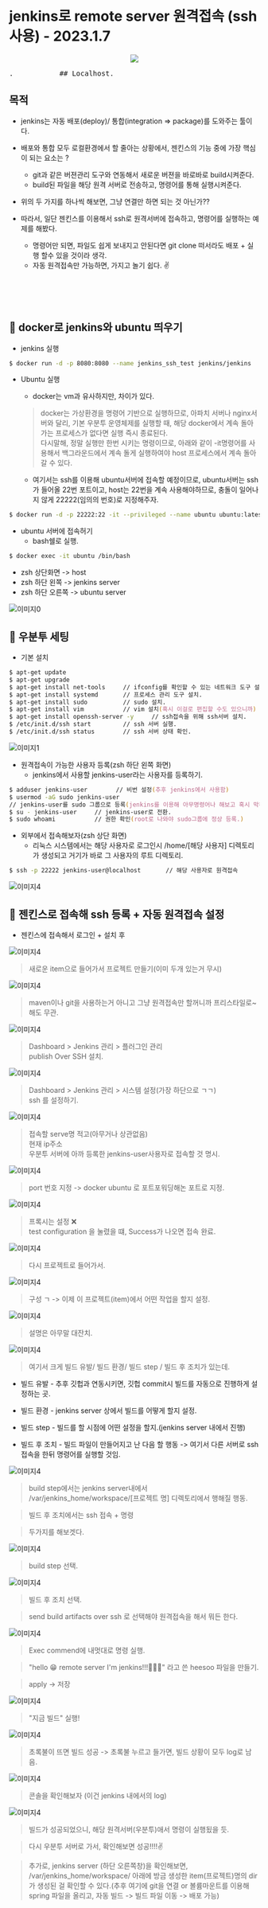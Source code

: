 # jenkins로 remote server 원격접속 (ssh 사용) - 2023.1.7




<div style = "text-align:center">
    <img src = "../Image/jenkins/26.png"/>
</div>


<pre>.           ## Localhost.  </pre>

## 목적

* jenkins는 자동 배포(deploy)/ 통합(integration => package)를 도와주는 툴이다.

* 배포와 통합 모두 로컬환경에서 할 줄아는 상황에서, 젠킨스의 기능 중에 가장 핵심이 되는 요소는 ? 
    - git과 같은 버젼관리 도구와 연동해서 새로운 버젼을 바로바로 build시켜준다.
    - build된 파일을 해당 원격 서버로 전송하고, 명령어를 통해 실행시켜준다.

* 위의 두 가지를 하나씩 해보면, 그냥 연결만 하면 되는 것 아닌가??

* 따라서, 일단 젠킨스를 이용해서 ssh로 원격서버에 접속하고, 명령어를 실행하는 예제를 해봤다.
    - 명령어만 되면, 파일도 쉽게 보내지고 안된다면 git clone 떠서라도 배포 + 실행 할수 있을 것이라 생각.
    - 자동 원격접속만 가능하면, 가지고 놀기 쉽다. ✌️

<br>
<br>
<br>

## 🌈 docker로 jenkins와 ubuntu 띄우기

* jenkins 실행
```zsh
$ docker run -d -p 8080:8080 --name jenkins_ssh_test jenkins/jenkins
```

* Ubuntu 실행
    - docker는 vm과 유사하지만, 차이가 있다.
    > docker는 가상환경을 명령어 기반으로 실행하므로, 아파치 서버나 nginx서버와 달리, 기본 우분투 운영체제를 실행할 때, 해당 docker에서 계속 돌아가는 프로세스가 없다면 실행 즉시 종료된다. <br>
    다시말해, 정말 실행만 한번 시키는 명령이므로, 아래와 같이 -it명령어를 사용해서 백그라운드에서 계속 돌게 실행하여야 host 프로세스에서 계속 돌아갈 수 있다.

    - 여기서는 ssh를 이용해 ubuntu서버에 접속할 예정이므로, ubuntu서버는 ssh가 들어올 22번 포트이고, host는 22번을 계속 사용해야하므로, 충돌이 일어나지 않게 22222(임의의 번호)로 지정해주자.

```zsh
$ docker run -d -p 22222:22 -it --privileged --name ubuntu ubuntu:latest
```

* ubuntu 서버에 접속허기
    - bash쉘로 실행.

```zsh
$ docker exec -it ubuntu /bin/bash
```

* zsh 상단화면 -> host 
* zsh 하단 왼쪽 -> jenkins server
* zsh 하단 오른쪽 -> ubuntu server

![이미지0](../Image/jenkins/0.png)




## 🌈 우분투 세팅

* 기본 설치

```zsh
$ apt-get update
$ apt-get upgrade
$ apt-get install net-tools     // ifconfig를 확인할 수 있는 네트워크 도구 설치.
$ apt-get install systemd       // 프로세스 관리 도구 설치.
$ apt-get install sudo          // sudo 설치.
$ apt-get install vim           // vim 설치(혹시 이걸로 편집할 수도 있으니까) - 설치 안해도 무방.
$ apt-get install openssh-server -y     // ssh접속을 위해 ssh서버 설치.
$ /etc/init.d/ssh start         // ssh 서버 실행.
$ /etc/init.d/ssh status        // ssh 서버 상태 확인.
```

![이미지1](../Image/jenkins/1.png)

* 원격접속이 가능한 사용자 등록(zsh 하단 왼쪽 화면)
    - jenkins에서 사용할 jenkins-user라는 사용자를 등록하기.

```zsh
$ adduser jenkins-user        // 비번 설정(추후 jenkins에서 사용함)
$ usermod -aG sudo jenkins-user       
// jenkins-user를 sudo 그룹으로 등록(jenkins를 이용해 아무명령어나 해보고 혹시 막하는게 없게)
$ su - jenkins-user     // jenkins-user로 전환.
$ sudo whoami           // 권한 확인(root로 나와야 sudo그룹에 정상 등록.)
```

* 외부에서 접속해보자(zsh 상단 화면)    
    - 리눅스 시스템에서는 해당 사용자로 로그인시 /home/[해당 사용자] 디렉토리가 생성되고 거기가 바로 그 사용자의 루트 디렉토리.

```zsh
$ ssh -p 22222 jenkins-user@localhost       // 해당 사용자로 원격접속
```


![이미지4](../Image/jenkins/4.png)



## 🌈 젠킨스로 접속해 ssh 등록 + 자동 원격접속 설정

* 젠킨스에 접속해서 로그인 + 설치 후

![이미지4](../Image/jenkins/5.png)

> 새로운 item으로 들어가서 프로젝트 만들기(이미 두개 있는거 무시)

![이미지4](../Image/jenkins/6.png)

> maven이나 git을 사용하는거 아니고 그냥 원격접속만 할꺼니까 프리스타일로~ 해도 무관.

![이미지4](../Image/jenkins/8.png)
> Dashboard > Jenkins 관리 > 플러그인 관리<br>
> publish Over SSH 설치.

![이미지4](../Image/jenkins/9.png)

> Dashboard > Jenkins 관리 > 시스템 설정(가장 하단으로 ㄱㄱ)<br>
> ssh 를 설정하기.

![이미지4](../Image/jenkins/10.png)

> 접속할 serve명 적고(아무거나 상관없음)<br>
> 현재 ip주소<br>
> 우분투 서버에 아까 등록한 jenkins-user사용자로 접속할 것 명시.

![이미지4](../Image/jenkins/11.png)

> port 번호 지정 -> docker ubuntu 로 포트포워딩해논 포트로 지정.

![이미지4](../Image/jenkins/12.png)

> 프록시는 설정 ❌<br>
> test configuration 을 눌렸을 떄, Success가 나오면 접속 완료.

![이미지4](../Image/jenkins/13.png)

> 다시 프로젝트로 들어가서.

![이미지4](../Image/jenkins/14.png)

> 구성 ㄱ -> 이제 이 프로젝트(item)에서 어떤 작업을 할지 설정.

![이미지4](../Image/jenkins/15.png)

> 설명은 아무말 대잔치.

![이미지4](../Image/jenkins/16.png)

> 여기서 크게 빌드 유발/ 빌드 환경/ 빌드 step / 빌드 후 조치가 있는데.

* 빌드 유발 - 추후 깃헙과 연동시키면, 깃헙 commit시 빌드를 자동으로 진행하게 설정하는 곳.

* 빌드 환경 - jenkins server 상에서 빌드를 어떻게 할지 설정.

* 빌드 step - 빌드를 할 시점에 어떤 설정을 할지.(jenkins server 내에서 진행)

* 빌드 후 조치 - 빌드 파일이 만들어지고 난 다음 할 행동 -> 여기서 다른 서버로 ssh 접속을 한뒤 명령어를 실행할 것임.

![이미지4](../Image/jenkins/17.png)

> build step에서는 jenkins server내에서 /var/jenkins_home/workspace/[프로젝트 명] 디렉토리에서 행해질 행동.

> 빌드 후 조치에서는 ssh 접속 + 명령

> 두가지를 해보겟다.

![이미지4](../Image/jenkins/18.png)

> build step 선택.

![이미지4](../Image/jenkins/19.png)

> 빌드 후 조치 선택.

> send build artifacts over ssh 로 선택해야 원격접속을 해서 뭐든 한다.

![이미지4](../Image/jenkins/20.png)

> Exec commend에 내멋대로 명령 실행.

> "hello 😁 remote server I'm jenkins!!!💁🏻🐳" 라고 쓴 heesoo 파일을 만들기.

> apply -> 저장

![이미지4](../Image/jenkins/21.png)

> "지금 빌드" 실행!

![이미지4](../Image/jenkins/22.png)

> 초록불이 뜨면 빌드 성공 -> 초록불 누르고 들가면, 빌드 상황이 모두 log로 남음.

![이미지4](../Image/jenkins/23.png)

> 콘솔을 확인해보자 (이건 jenkins 내에서의 log)

![이미지4](../Image/jenkins/25.png)

> 빌드가 성공되었으니, 해당 원격서버(우분투)애서 명령이 실행됬을 듯.

> 다시 우분투 서버로 가서, 확인해보면 성공!!!!✌️

> 추가로, jenkins server (하단 오른쪽창)을 확인해보면, 
> /var/jenkins_home/workspace/ 아래에 방금 생성한 item(프로젝트)명의 dir가 생성된 걸 확인할 수 있다.(추후 여기에 git을 연결 or 볼륨마운트를 이용해 spring 파일을 올리고, 자동 빌드 -> 빌드 파일 이동 -> 배포 가능)
